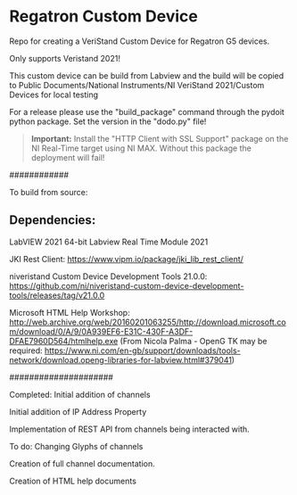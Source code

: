# Regatron Custom Device
 Repo for creating a VeriStand Custom Device for Regatron G5 devices.

Only supports Veristand 2021!

This custom device can be build from Labview and the build will be copied to Public Documents/National Instruments/NI VeriStand 2021/Custom Devices for local testing

For a release please use the "build_package" command through the pydoit python package. Set the version in the "dodo.py" file!



> **Important:**  Install the "HTTP Client with SSL Support" package on the NI Real-Time target using NI MAX. Without this package the deployment will fail!
 
############

To build from source:

## Dependencies:
LabVIEW 2021 64-bit
Labview Real Time Module 2021

JKI Rest Client: https://www.vipm.io/package/jki_lib_rest_client/

niveristand Custom Device Development Tools 21.0.0: https://github.com/ni/niveristand-custom-device-development-tools/releases/tag/v21.0.0

Microsoft HTML Help Workshop: http://web.archive.org/web/20160201063255/http://download.microsoft.com/download/0/A/9/0A939EF6-E31C-430F-A3DF-DFAE7960D564/htmlhelp.exe
(From Nicola Palma - OpenG TK may be required: https://www.ni.com/en-gb/support/downloads/tools-network/download.openg-libraries-for-labview.html#379041)

#####################

Completed:
Initial addition of channels

Initial addition of IP Address Property

Implementation of REST API from channels being interacted with.

To do:
Changing Glyphs of channels

Creation of full channel documentation.

Creation of HTML help documents


